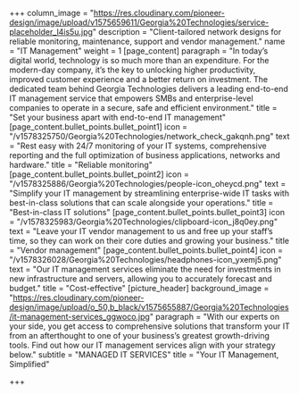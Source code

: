 +++
column_image = "https://res.cloudinary.com/pioneer-design/image/upload/v1575659611/Georgia%20Technologies/service-placeholder_l4is5u.jpg"
description = "Client-tailored network designs for reliable monitoring, maintenance, support and vendor management."
name = "IT Management"
weight = 1
[page_content]
paragraph = "In today’s digital world, technology is so much more than an expenditure. For the modern-day company, it’s the key to unlocking higher productivity, improved customer experience and a better return on investment. The dedicated team behind Georgia Technologies delivers a leading end-to-end IT management service that empowers SMBs and enterprise-level companies to operate in a secure, safe and efficient environment."
title = "Set your business apart with end-to-end IT management"
[page_content.bullet_points.bullet_point1]
icon = "/v1578325750/Georgia%20Technologies/network_check_gakqnh.png"
text = "Rest easy with 24/7 monitoring of your IT systems, comprehensive reporting and the full optimization of business applications, networks and hardware."
title = "Reliable monitoring"
[page_content.bullet_points.bullet_point2]
icon = "/v1578325886/Georgia%20Technologies/people-icon_oheycd.png"
text = "Simplify your IT management by streamlining enterprise-wide IT tasks with best-in-class solutions that can scale alongside your operations."
title = "Best-in-class IT solutions"
[page_content.bullet_points.bullet_point3]
icon = "/v1578325983/Georgia%20Technologies/clipboard-icon_j8q0ey.png"
text = "Leave your IT vendor management to us and free up your staff’s time, so they can work on their core duties and growing your business."
title = "Vendor management"
[page_content.bullet_points.bullet_point4]
icon = "/v1578326028/Georgia%20Technologies/headphones-icon_yxemj5.png"
text = "Our IT management services eliminate the need for investments in new infrastructure and servers, allowing you to accurately forecast and budget."
title = "Cost-effective"
[picture_header]
background_image = "https://res.cloudinary.com/pioneer-design/image/upload/o_50,b_black/v1575655887/Georgia%20Technologies/it-management-services_ggwoco.jpg"
paragraph = "With our experts on your side, you get access to comprehensive solutions that transform your IT from an afterthought to one of your business’s greatest growth-driving tools. Find out how our IT management services align with your strategy below."
subtitle = "MANAGED IT SERVICES"
title = "Your IT Management, Simplified"

+++
